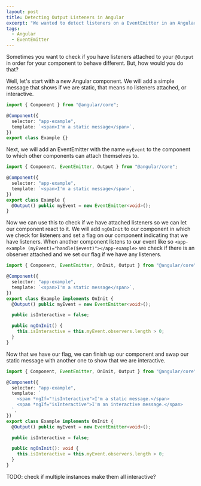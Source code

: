 ```yaml
---
layout: post
title: Detecting Output Listeners in Angular
excerpt: "We wanted to detect listeners on a EventEmitter in an Angular component"
tags:
  - Angular
  - EventEmitter
---
```


Sometimes you want to check if you have listeners attached to your `@Output` in
order for your component to behave different. But, how would you do that?

Well, let's start with a new Angular component. We will add a simple message
that shows if we are static, that means no listeners attached, or interactive.

```typescript
import { Component } from "@angular/core";

@Component({
  selector: "app-example",
  template: `<span>I'm a static message</span>`,
})
export class Example {}
```

Next, we will add an EventEmitter with the name `myEvent` to the component to
which other components can attach themselves to.

```typescript
import { Component, EventEmitter, Output } from "@angular/core";

@Component({
  selector: "app-example",
  template: `<span>I'm a static message</span>`,
})
export class Example {
  @Output() public myEvent = new EventEmitter<void>();
}
```

Now we can use this to check if we have attached listeners so we can let our
component react to it. We will add `ngOnInit` to our component in which we
check for listeners and set a flag on our component indicating that we have
listeners. When another component listens to our event like so
`<app-example (myEvent)="handle($event)"></app-example>` we check if there is an
observer attached and we set our flag if we have any listeners.

```typescript
import { Component, EventEmitter, OnInit, Output } from "@angular/core";

@Component({
  selector: "app-example",
  template: `<span>I'm a static message</span>`,
})
export class Example implements OnInit {
  @Output() public myEvent = new EventEmitter<void>();

  public isInteractive = false;

  public ngOnInit() {
    this.isInteractive = this.myEvent.observers.length > 0;
  }
}
```

Now that we have our flag, we can finish up our component and swap our static
message with another one to show that we are interactive.

```typescript
import { Component, EventEmitter, OnInit, Output } from "@angular/core";

@Component({
  selector: "app-example",
  template: `
    <span *ngIf="!isInteractive">I'm a static message.</span>
    <span *ngIf="isInteractive">I'm an interactive message.</span>
  `,
})
export class Example implements OnInit {
  @Output() public myEvent = new EventEmitter<void>();

  public isInteractive = false;

  public ngOnInit(): void {
    this.isInteractive = this.myEvent.observers.length > 0;
  }
}
```

TODO: check if multiple instances make them all interactive?
